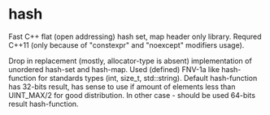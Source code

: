 # hash
Fast C++ flat (open addressing) hash set, map header only library. Requred C++11 (only because of "constexpr" and "noexcept" modifiers usage).

Drop in replacement (mostly, allocator-type is absent) implementation of unordered hash-set and hash-map.
Used (defined) FNV-1a like hash-function for standards types (int, size_t, std::string). Default hash-function has 32-bits result, has sense to use if amount of elements less than UINT_MAX/2 for good distribution. In other case - should be used 64-bits result hash-function.
